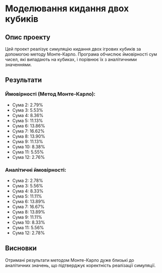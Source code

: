 # Моделювання кидання двох кубиків

## Опис проекту
Цей проект реалізує симуляцію кидання двох ігрових кубиків за допомогою методу Монте-Карло. Програма обчислює ймовірності сум чисел, які випадають на кубиках, і порівнює їх з аналітичними значеннями.

## Результати
### Ймовірності (Метод Монте-Карло):
- Сума 2: 2.79%
- Сума 3: 5.53%
- Сума 4: 8.36%
- Сума 5: 11.13%
- Сума 6: 13.86%
- Сума 7: 16.62%
- Сума 8: 13.90%
- Сума 9: 11.13%
- Сума 10: 8.38%
- Сума 11: 5.55%
- Сума 12: 2.76%

### Аналітичні ймовірності:
- Сума 2: 2.78%
- Сума 3: 5.56%
- Сума 4: 8.33%
- Сума 5: 11.11%
- Сума 6: 13.89%
- Сума 7: 16.67%
- Сума 8: 13.89%
- Сума 9: 11.11%
- Сума 10: 8.33%
- Сума 11: 5.56%
- Сума 12: 2.78%

## Висновки
Отримані результати методом Монте-Карло дуже близькі до аналітичних значень, що підтверджує коректність реалізації симуляції.